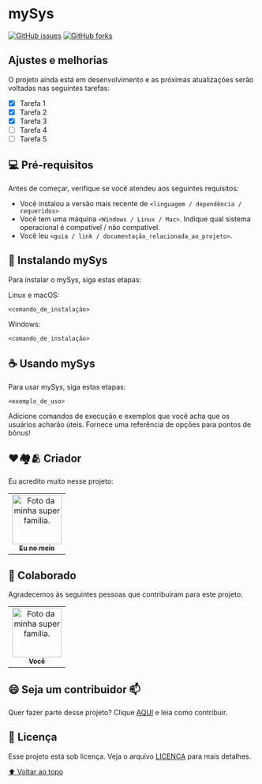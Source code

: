 # mySys

<!---Esses são exemplos. Veja https://shields.io para outras pessoas ou para personalizar este conjunto de escudos. Você pode querer incluir dependências, status do projeto e informações de licença aqui--->

[![GitHub issues](https://img.shields.io/github/issues/BrunoCesarAngst/pds?style=for-the-badge)](https://github.com/BrunoCesarAngst/pds/issues)
[![GitHub forks](https://img.shields.io/github/forks/BrunoCesarAngst/pds?style=for-the-badge)](https://github.com/BrunoCesarAngst/pds/network)

<!-- Linha adicional de texto informativo sobre o que o projeto faz. Sua introdução deve ter cerca de 2 ou 3 linhas. Não exagere, as pessoas não vão ler. -->

## Ajustes e melhorias

O projeto ainda está em desenvolvimento e as próximas atualizações serão voltadas nas seguintes tarefas:

- [x] Tarefa 1
- [x] Tarefa 2
- [x] Tarefa 3
- [ ] Tarefa 4
- [ ] Tarefa 5

## 💻 Pré-requisitos

Antes de começar, verifique se você atendeu aos seguintes requisitos:
<!---Estes são apenas requisitos de exemplo. Adicionar, duplicar ou remover conforme necessário--->
- Você instalou a versão mais recente de `<linguagem / dependência / requeridos>`
- Você tem uma máquina `<Windows / Linux / Mac>`. Indique qual sistema operacional é compatível / não compatível.
- Você leu `<guia / link / documentação_relacionada_ao_projeto>`.

## 🚀 Instalando mySys

Para instalar o mySys, siga estas etapas:

Linux e macOS:

```
<comando_de_instalação>
```

Windows:

```
<comando_de_instalação>
```

## ☕ Usando mySys

Para usar mySys, siga estas etapas:

```
<exemplo_de_uso>
```

Adicione comandos de execução e exemplos que você acha que os usuários acharão úteis. Fornece uma referência de opções para pontos de bônus!

## ❤️🏘️🫂 Criador

Eu acredito muito nesse projeto:

<table>
  <tr>
    <td align="center">
      <a href="#">
        <img src="https://github.com/BrunoCesarAngst.png" width="100px;" alt="Foto da minha super família."/><br>
        <sub>
          <b>Eu no meio</b>
        </sub>
      </a>
    </td>
  </tr>
</table>

## 🤝 Colaborado

Agradecemos às seguintes pessoas que contribuíram para este projeto:

<table>
  <tr>
    <td align="center">
      <a href="#">
        <img src="https://source.unsplash.com/random/1920x1080/?wallpaper,landscape" width="100px;" alt="Foto da minha super família."/><br>
        <sub>
          <b>Você</b>
        </sub>
      </a>
    </td>
    <!-- <td align="center">
      <a href="#">
        <img src="https://s2.glbimg.com/FUcw2usZfSTL6yCCGj3L3v3SpJ8=/smart/e.glbimg.com/og/ed/f/original/2019/04/25/zuckerberg_podcast.jpg" width="100px;" alt="Foto do Mark Zuckerberg"/><br>
        <sub>
          <b>Mark Zuckerberg</b>
        </sub>
      </a>
    </td> -->
  </tr>
</table>

## 😄 Seja um contribuidor 📫

Quer fazer parte desse projeto? Clique [AQUI](CONTRIBUTING.md) e leia como contribuir.

## 📝 Licença

Esse projeto está sob licença. Veja o arquivo [LICENÇA](LICENSE.md) para mais detalhes.

[⬆ Voltar ao topo](#mysys)
